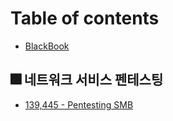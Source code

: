 # Table of contents

* [BlackBook](README.md)

## 🎆 네트워크 서비스 펜테스팅

* [139,445 - Pentesting SMB](undefined/139-445-pentesting-smb.md)
